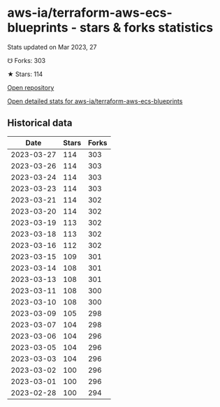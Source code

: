# aws-ia/terraform-aws-ecs-blueprints - stars & forks statistics

Stats updated on Mar 2023, 27

☋ Forks: 303

★ Stars: 114

[Open repository](https://github.com/aws-ia/terraform-aws-ecs-blueprints)

[Open detailed stats for aws-ia/terraform-aws-ecs-blueprints](https://reviewgithub.com/rep/aws-ia/terraform-aws-ecs-blueprints)

## Historical data
| Date | Stars | Forks |
|------|-------|-------|
| 2023-03-27 | 114 | 303 | 
| 2023-03-26 | 114 | 303 | 
| 2023-03-24 | 114 | 303 | 
| 2023-03-23 | 114 | 303 | 
| 2023-03-21 | 114 | 302 | 
| 2023-03-20 | 114 | 302 | 
| 2023-03-19 | 113 | 302 | 
| 2023-03-18 | 113 | 302 | 
| 2023-03-16 | 112 | 302 | 
| 2023-03-15 | 109 | 301 | 
| 2023-03-14 | 108 | 301 | 
| 2023-03-13 | 108 | 301 | 
| 2023-03-11 | 108 | 300 | 
| 2023-03-10 | 108 | 300 | 
| 2023-03-09 | 105 | 298 | 
| 2023-03-07 | 104 | 298 | 
| 2023-03-06 | 104 | 296 | 
| 2023-03-05 | 104 | 296 | 
| 2023-03-03 | 104 | 296 | 
| 2023-03-02 | 100 | 296 | 
| 2023-03-01 | 100 | 296 | 
| 2023-02-28 | 100 | 294 | 

